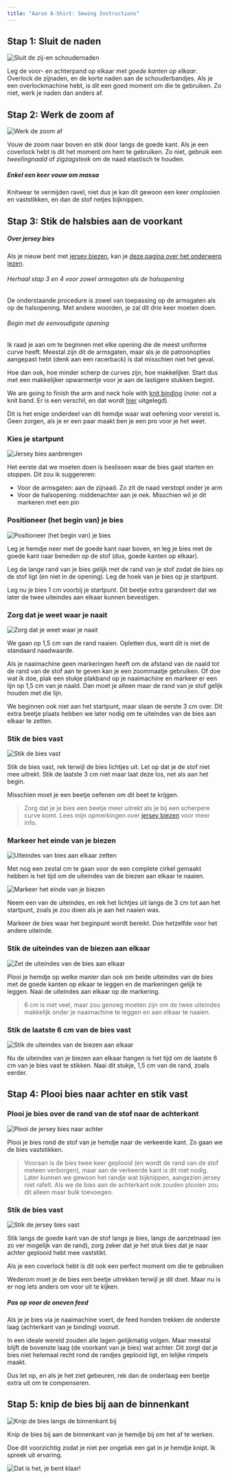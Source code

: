 ```yaml
---
title: "Aaron A-Shirt: Sewing Instructions"
---
```


## Stap 1: Sluit de naden

![Sluit de zij-en schoudernaden](step01.png)

Leg de voor- en achterpand op elkaar met _goede kanten op elkaar_. Overlock de zijnaden, en de korte naden aan de schouderbandjes. Als je een overlockmachine hebt, is dit een goed moment om die te gebruiken. Zo niet, werk je naden dan anders af.

## Stap 2: Werk de zoom af

![Werk de zoom af](step02.png)

Vouw de zoom naar boven en stik door langs de goede kant. Als je een coverlock hebt is dit het moment om hem te gebruiken. Zo niet, gebruik een _tweelingnaald_ of _zigzagsteek_ om de naad elastisch te houden.

<Note>

##### Enkel een keer vouw om massa

Knitwear te vermijden ravel, niet dus je kan dit gewoon een keer omplooien en vaststikken, en dan de stof netjes bijknippen.

</Note>

## Stap 3: Stik de halsbies aan de voorkant

<Note>

##### Over jersey bies

Als je nieuw bent met [jersey biezen](/docs/naai/naai/knit-binding), kan je [deze pagina over het onderwerp lezen](/docs/naai/breit-binding).

###### Herhaal stap 3 en 4 voor zowel armsgaten als de halsopening

De onderstaande procedure is zowel van toepassing op de armsgaten als op de halsopening. Met andere woorden, je zal dit drie keer moeten doen.

###### Begin met de eenvoudigste opening

Ik raad je aan om te beginnen met elke opening die de meest uniforme curve heeft. Meestal zijn dit de armsgaten, maar als je de patroonopties aangepast hebt (denk aan een racerback) is dat misschien niet het geval.

Hoe dan ook, hoe minder scherp de curves zijn, hoe makkelijker. Start dus met een makkelijker opwarmertje voor je aan de lastigere stukken begint.

</Note>

We are going to finish the arm and neck hole with [knit binding](/docs/sewing/knit-binding) (note: not a knit band. Er is een verschil, en dat wordt [hier](/docs/sewing/knit-binding) uitgelegd).

<Note>

Dit is het enige onderdeel van dit hemdje waar wat oefening voor vereist is. Geen zorgen, als je er een paar maakt ben je een pro voor je het weet.

</Note>

### Kies je startpunt

![Jersey bies aanbrengen](step03a.png)

Het eerste dat we moeten doen is beslissen waar de bies gaat starten en stoppen. Dit zou ik suggereren:

- Voor de armsgaten: aan de zijnaad. Zo zit de naad verstopt onder je arm
- Voor de halsopening: middenachter aan je nek. Misschien wil je dit markeren met een pin

### Positioneer (het begin van) je bies

![Positioneer (het begin van) je bies](step03b.png)

Leg je hemdje neer met de goede kant naar boven, en leg je bies met de goede kant naar beneden op de stof (dus, goede kanten op elkaar).

Leg de lange rand van je bies gelijk met de rand van je stof zodat de bies op de stof ligt (en niet in de opening). Leg de hoek van je bies op je startpunt.

Leg nu je bies 1 cm voorbij je startpunt. Dit beetje extra garandeert dat we later de twee uiteindes aan elkaar kunnen bevestigen.

### Zorg dat je weet waar je naait

![Zorg dat je weet waar je naait](step03c.png)

We gaan op 1,5 cm van de rand naaien. Opletten dus, want dit is niet de standaard naadwaarde.

<Tip>

Als je naaimachine geen markeringen heeft om de afstand van de naald tot de rand van de stof aan te geven kan je een zoommaatje gebruiken.
Of doe wat ik doe, plak een stukje plakband op je naaimachine en markeer er een lijn op 1,5 cm van je naald.
Dan moet je alleen maar de rand van je stof gelijk houden met die lijn.

</Tip>

We beginnen ook niet aan het startpunt, maar slaan de eerste 3 cm over. Dit extra beetje plaats hebben we later nodig om te uiteindes van de bies aan elkaar te zetten.

### Stik de bies vast

![Stik de bies vast](step03d.png)

Stik de bies vast, rek terwijl de bies lichtjes uit. Let op dat je de stof niet mee uitrekt. Stik de laatste 3 cm niet maar laat deze los, net als aan het begin.

Misschien moet je een beetje oefenen om dit beet te krijgen.

> Zorg dat je je bies een beetje meer uitrekt als je bij een scherpere curve komt. Lees mijn opmerkingen over [jersey biezen](/docs/sewing/knit-binding) voor meer info.

### Markeer het einde van je biezen

![Uiteindes van bies aan elkaar zetten](step03e.png)

Met nog een zestal cm te gaan voor de een complete cirkel gemaakt hebben is het tijd om de uiteindes van de biezen aan elkaar te naaien.

![Markeer het einde van je biezen](step03f.png)

Neem een van de uiteindes, en rek het lichtjes uit langs de 3 cm tot aan het startpunt, zoals je zou doen als je aan het naaien was.

Markeer de bies waar het beginpunt wordt bereikt. Doe hetzelfde voor het andere uiteinde.

### Stik de uiteindes van de biezen aan elkaar

![Zet de uiteindes van de bies aan elkaar](step03g.png)

Plooi je hemdje op welke manier dan ook om beide uiteindes van de bies met de goede kanten op elkaar te leggen en de markeringen gelijk te leggen. Naai de uiteindes aan elkaar op de markering.

> 6 cm is niet veel, maar zou genoeg moeten zijn om de twee uiteindes makkelijk onder je naaimachine te leggen en aan elkaar te naaien.

### Stik de laatste 6 cm van de bies vast

![Stik de uiteindes van de biezen aan elkaar](step03h.png)

Nu de uiteindes van je biezen aan elkaar hangen is het tijd om de laatste 6 cm van je bies vast te stikken. Naai dit stukje, 1,5 cm van de rand, zoals eerder.

## Stap 4: Plooi bies naar achter en stik vast

### Plooi je bies over de rand van de stof naar de achterkant

![Plooi de jersey bies naar achter](step04a.png)

Plooi je bies rond de stof van je hemdje naar de verkeerde kant. Zo gaan we de bies vaststikken.

> Vooraan is de bies twee keer geplooid (en wordt de rand van de stof meteen verborgen), maar aan de verkeerde kant is dit niet nodig. Later kunnen we gewoon het randje wat bijknippen, aangezien jersey niet rafelt. Als we de bies aan de achterkant ook zouden plooien zou dit alleen maar bulk toevoegen.

### Stik de bies vast

![Stik de jersey bies vast](step04b.png)

Stik langs de goede kant van de stof langs je bies, langs de aanzetnaad (en zo ver mogelijk van de rand), zorg zeker dat je het stuk bies dat je naar achter geplooid hebt mee vaststikt.

<Note>

Als je een coverlock hebt is dit ook een perfect moment om die te gebruiken

</Note>

Wederom moet je de bies een beetje uitrekken terwijl je dit doet. Maar nu is er nog iets anders om voor uit te kijken.

<Note>

##### Pas op voor de oneven feed

Als je je bies via je naaimachine voert, de feed honden trekken de onderste laag (achterkant van je binding) vooruit.

In een ideale wereld zouden alle lagen gelijkmatig volgen.
Maar meestal blijft de bovenste laag (de voorkant van je bies) wat achter.
Dit zorgt dat je bies niet helemaal recht rond de randjes geplooid ligt, en lelijke rimpels maakt.

Dus let op, en als je het ziet gebeuren, rek dan de onderlaag een beetje extra uit om te compenseren.

</Note>

## Stap 5: knip de bies bij aan de binnenkant

![Knip de bies langs de binnenkant bij](step05.png)

Knip de bies bij aan de binnenkant van je hemdje bij om het af te werken.

<Note>

Doe dit voorzichtig zodat je niet per ongeluk een gat in je hemdje knipt. Ik spreek uit ervaring.

</Note>

![Dat is het, je bent klaar!](finished.gif)
